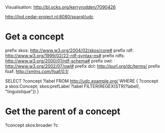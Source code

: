 Visualisation: http://bl.ocks.org/kerryrodden/7090426

http://lod.cedar-project.nl:8080/sparql/udc

# Get a concept
prefix skos: <http://www.w3.org/2004/02/skos/core#> 
prefix rdf: <http://www.w3.org/1999/02/22-rdf-syntax-ns#> 
prefix rdfs: <http://www.w3.org/2000/01/rdf-schema#> 
prefix owl: <http://www.w3.org/2002/07/owl#> 
prefix dct: <http://purl.org/dc/terms/> 
prefix foaf: <http://xmlns.com/foaf/0.1/> 

SELECT ?concept ?label FROM <http://udc.example.org/> WHERE {
  ?concept a skos:Concept;
  skos:prefLabel ?label
  FILTER(REGEX(STR(?label), "linguistique"))
}

# Get the parent of a concept
?concept skos:broader ?c


